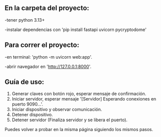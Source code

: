 ## En la carpeta del proyecto: 
-tener python 3.13+

-instalar dependencias con 'pip install fastapi uvicorn pycryptodome'

## Para correr el proyecto:
-en terminal: 'python -m uvicorn web:app'.

-abrir navegador en 'http://127.0.0.1:8000'.

## Guía de uso:
1. Generar claves con botón rojo, esperar mensaje de confirmación.
2. Iniciar servidor, esperar mensaje '[Servidor] Esperando conexiones en puerto 9090...'.
3. Iniciar dispositivo y observar comunicación.
4. Detener dispositivo.
5. Detener servidor (Finaliza servidor y se libera el puerto).

Puedes volver a probar en la misma página siguiendo los mismos pasos.

